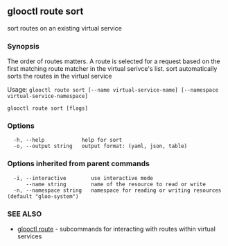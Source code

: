 ## glooctl route sort

sort routes on an existing virtual service

### Synopsis

The order of routes matters. A route is selected for a request based on the first matching route matcher in the virtual serivce's list. sort automatically sorts the routes in the virtual service

Usage: `glooctl route sort [--name virtual-service-name] [--namespace virtual-service-namespace]`

```
glooctl route sort [flags]
```

### Options

```
  -h, --help            help for sort
  -o, --output string   output format: (yaml, json, table)
```

### Options inherited from parent commands

```
  -i, --interactive        use interactive mode
      --name string        name of the resource to read or write
  -n, --namespace string   namespace for reading or writing resources (default "gloo-system")
```

### SEE ALSO

* [glooctl route](glooctl_route.md)	 - subcommands for interacting with routes within virtual services

